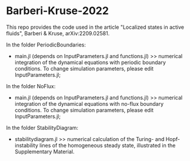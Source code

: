 # Barberi-Kruse-2022
This repo provides the code used in the article "Localized states in active fluids", Barberi &amp; Kruse, arXiv:2209.02581.

In the folder PeriodicBoundaries:
- main.jl (depends on InputParameters.jl and functions.jl) >> numerical integration of the dynamical equations with periodic boundary conditions. To change simulation parameters, please edit InputParameters.jl;

In the folder NoFlux:
- main.jl (depends on InputParameters.jl and functions.jl) >> numerical integration of the dynamical equations with no-flux boundary conditions. To change simulation parameters, please edit InputParameters.jl;

In the folder StabilityDiagram:
- stabilitydiagram.jl >> numerical calculation of the Turing- and Hopf- instability lines of the homogeneous steady state, illustrated in the Supplementary Material.


